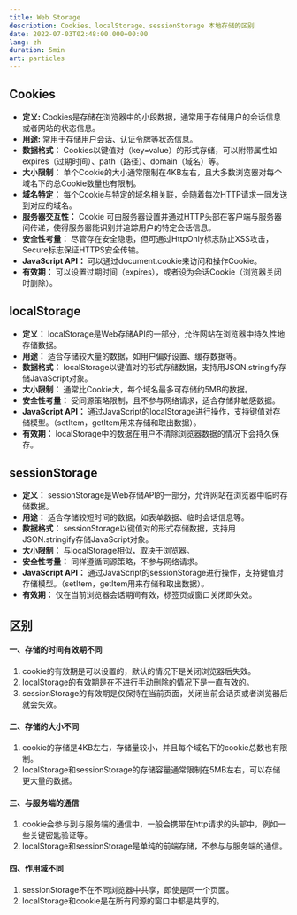 ```yaml
---
title: Web Storage
description: Cookies、localStorage、sessionStorage 本地存储的区别
date: 2022-07-03T02:48:00.000+00:00
lang: zh
duration: 5min
art: particles
---
```


## Cookies

- **定义:** Cookies是存储在浏览器中的小段数据，通常用于存储用户的会话信息或者网站的状态信息。
- **用途:** 常用于存储用户会话、认证令牌等状态信息。
- **数据格式：** Cookies以键值对（key=value）的形式存储，可以附带属性如expires（过期时间）、path（路径）、domain（域名）等。
- **大小限制：** 单个Cookie的大小通常限制在4KB左右，且大多数浏览器对每个域名下的总Cookie数量也有限制。
- **域名特定：** 每个Cookie与特定的域名相关联，会随着每次HTTP请求一同发送到对应的域名。
- **服务器交互性：** Cookie 可由服务器设置并通过HTTP头部在客户端与服务器间传递，使得服务器能识别并追踪用户的特定会话信息。
- **安全性考量：** 尽管存在安全隐患，但可通过HttpOnly标志防止XSS攻击，Secure标志保证HTTPS安全传输。
- **JavaScript API：** 可以通过document.cookie来访问和操作Cookie。
- **有效期：** 可以设置过期时间（expires），或者设为会话Cookie（浏览器关闭时删除）。

## localStorage

- **定义：** localStorage是Web存储API的一部分，允许网站在浏览器中持久性地存储数据。
- **用途：** 适合存储较大量的数据，如用户偏好设置、缓存数据等。
- **数据格式：** localStorage以键值对的形式存储数据，支持用JSON.stringify存储JavaScript对象。
- **大小限制：** 通常比Cookie大，每个域名最多可存储约5MB的数据。
- **安全性考量：** 受同源策略限制，且不参与网络请求，适合存储非敏感数据。
- **JavaScript API：** 通过JavaScript的localStorage进行操作，支持键值对存储模型。（setItem，getItem用来存储和取出数据）。
- **有效期：** localStorage中的数据在用户不清除浏览器数据的情况下会持久保存。

## sessionStorage

- **定义：** sessionStorage是Web存储API的一部分，允许网站在浏览器中临时存储数据。
- **用途：** 适合存储较短时间的数据，如表单数据、临时会话信息等。
- **数据格式：** sessionStorage以键值对的形式存储数据，支持用JSON.stringify存储JavaScript对象。
- **大小限制：** 与localStorage相似，取决于浏览器。
- **安全性考量：** 同样遵循同源策略，不参与网络请求。
- **JavaScript API：** 通过JavaScript的sessionStorage进行操作，支持键值对存储模型。（setItem，getItem用来存储和取出数据）。
- **有效期：** 仅在当前浏览器会话期间有效，标签页或窗口关闭即失效。

## 区别

#### 一、存储的时间有效期不同

1. cookie的有效期是可以设置的，默认的情况下是关闭浏览器后失效。
2. localStorage的有效期是在不进行手动删除的情况下是一直有效的。
3. sessionStorage的有效期是仅保持在当前页面，关闭当前会话页或者浏览器后就会失效。

#### 二、存储的大小不同

1. cookie的存储是4KB左右，存储量较小，并且每个域名下的cookie总数也有限制。
2. localStorage和sessionStorage的存储容量通常限制在5MB左右，可以存储更大量的数据。

#### 三、与服务端的通信

1. cookie会参与到与服务端的通信中，一般会携带在http请求的头部中，例如一些关键密匙验证等。
2. localStorage和sessionStorage是单纯的前端存储，不参与与服务端的通信。

#### 四、作用域不同

1. sessionStorage不在不同浏览器中共享，即使是同一个页面。
2. localStorage和cookie是在所有同源的窗口中都是共享的。
